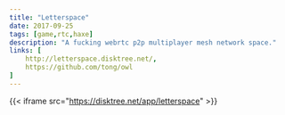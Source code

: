 ```yaml
---
title: "Letterspace"
date: 2017-09-25
tags: [game,rtc,haxe]
description: "A fucking webrtc p2p multiplayer mesh network space."
links: [
	http://letterspace.disktree.net/,
	https://github.com/tong/owl
]
---
```

{{< iframe src="https://disktree.net/app/letterspace" >}}